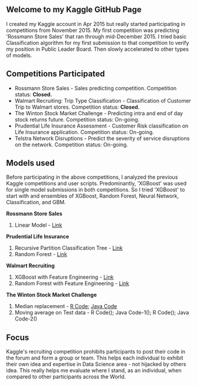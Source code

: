 ## Welcome to my Kaggle GitHub Page
I created my Kaggle account in Apr 2015 but really started participating in competitions from November 2015. My first competition was predicting 'Rossmann Store Sales' that ran through mid-December 2015. I tried basic Classification algorithm for my first submission to that competition to verify my position in Public Leader Board. Then slowly accelerated to other types of models.

## Competitions Participated
* Rossmann Store Sales - Sales predicting competition. Competition status: **Closed.**
* Walmart Recruiting: Trip Type Classification - Classification of Customer Trip to Walmart stores. Competition status: **Closed.**
* The Winton Stock Market Challenge - Predicting intra and end of day stock returns future. Competition status: On-going.
* Prudential Life Insurance Assessment - Customer Risk classification on Life Insurance application. Competition status: On-going.
* Telstra Network Disruptions -  Predict the severity of service disruptions on the network. Competition status: On-going.

## Models used
Before participating in the above competitions, I analyzed the previous Kaggle competitions and user scripts. Predominantly, 'XGBoost' was used for single model submissions in both competitions. So I tried 'XGBoost' to start with and ensembles of XGBoost, Random Forest, Neural Network, Classification, and GBM.

**Rossmann Store Sales**
  1. Linear Model - [Link](https://github.com/socratesk/kaggle/blob/master/Rossmann/1-LinearModel.R)

**Prudential Life Insurance**
  1. Recursive Partition Classification Tree - [Link](https://github.com/socratesk/kaggle/blob/master/Prudential/1-Classification.R)
  2. Random Forest - [Link](https://github.com/socratesk/kaggle/blob/master/Prudential/2-RandomForest.R)

**Walmart Recruiting**
  1. XGBoost with Feature Engineering - [Link](https://github.com/socratesk/kaggle/blob/master/Walmart-1/1-XGBoost-FeatureEngg.R)
  2. Random Forest with Feature Engineering - [Link](https://github.com/socratesk/kaggle/blob/master/Walmart-1/2-RandomForest-FeatureEngg.R)

**The Winton Stock Market Challenge**
  1. Median replacement - [R Code](https://github.com/socratesk/kaggle/blob/master/Winton/1-MedianRepl.R); [Java Code](https://github.com/socratesk/kaggle/blob/master/Winton/1_Output.java)
  2. Moving average on Test data - R Code(); Java Code-1(); R Code(); Java Code-2()

## Focus
Kaggle's recruiting competition prohibits participants to post their code in the forum and form a group or team. This helps each individual to exhibit their own idea and expertise in Data Science area - not hijacked by others idea. This really helps me evaluate where I stand, as an individual, when compared to other participants across the World. 
